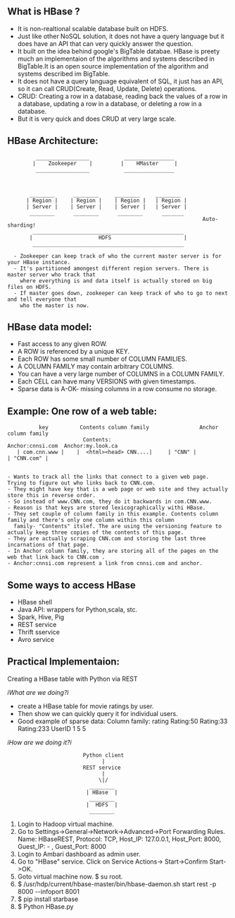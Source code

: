 ## What is HBase ?
- It is non-realtional scalable database built on HDFS.
- Just like other NoSQL solution, it does not have a query language but it does have an API that can very quickly answer the question.
- It built on the idea behind google's BigTable databae. HBase is preety much an implementaion of the algorithms and systems 
described in BigTable.It is an open source implementation of the algorithm and systems described im BigTable.
- It does not have a query language equivalent of SQL, it just has an API, so it can call CRUD(Create, Read, Update, Delete) operations.
- CRUD: Creating a row in a database, reading back the values of a row in a database, updating a row in a database, or deleting a row in
a database.
- But it is very quick and does CRUD at very large scale.

## HBase Architecture:

             _________________           ________________
            |    Zookeeper    |         |    HMaster     |
             _________________           ________________
          
    
    
           ________      ________     ________     ________
          | Region |    | Region |    | Region |   | Region |
          | Server |    | Server |    | Server |   | Server |
           ________      ________      ________      _______
                                                                  Auto-sharding!
            ________________________________________________
           |                     HDFS                       |
            ________________________________________________
      
      - Zookeeper can keep track of who the current master server is for your HBase instance.
      - It's partitioned amongest different region servers. There is master server who track that 
        where everything is and data itself is actually stored on big files on HDFS.
      - If master goes down, zookeeper can keep track of who to go to next and tell everyone that 
        who the master is now.
      
## HBase data model:

  - Fast access to any given ROW.
  - A ROW is referenced by a unique KEY.
  - Each ROW has some small number of COLUMN FAMILIES.
  - A COLUMN FAMILY may contain arbitrary COLUMNS.
  - You can have a very large number of COLUMNS in a COLUMN FAMILY.
  - Each CELL can have many VERSIONS with given timestamps.
  - Sparse data is A-OK- missing columns in a row consume no storage.
  
## Example: One row of a web table:
  
              key          Contents column family                Anchor column family 
                            Contents:                      Anchor:cnnsi.com  Anchor:my.look.ca
       | com.cnn.www |    |  <html><head> CNN....|     | "CNN" |           | "CNN.com" |
       
       
    - Wants to track all the links that connect to a given web page. Trying to figure out who links back to CNN.com.
    - They might have key that is a web page or web site and they actually store this in reverse order.
    - So instead of www.CNN.com, they do it backwards in com.CNN.www.
    - Reason is that keys are stored lexicographically withi HBase.
    - They set couple of column family in this example. Contents column family and there's only one column within this column
      family- "Contents" itslef. The are using the versioning feature to actually keep three copies of the contents of this page.
    - They are actually scraping CNN.com and storing the last three incarnations of that page.
    - In Anchor column family, they are storing all of the pages on the web that link back to CNN.com .
    - Anchor:cnnsi.com represent a link from cnnsi.com and anchor.
    
## Some ways to access HBase
- HBase shell
- Java API: wrappers for Python,scala, stc.
- Spark, Hive, Pig
- REST service
- Thrift sservice
- Avro service

## Practical Implementaion:
   Creating a HBase table with Python via REST
    
   _iWhat are we doing?i_
   
   - create a HBase table for movie ratings by user.
   - Then show we can quickly query it for individual users.
   - Good example of sparse data:
                                  Column family: rating
                            Rating:50     Rating:33     Rating:233
           UserID               1             5             5
           
   _iHow are we doing it?i_
   
                            Python client
                                  |
                            REST service
                                  |
                                 \|/
                              ________
                             | HBase  |
                              ________
                             |  HDFS  |
                              ________
     
       
   1. Login to Hadoop virtual machine.
   2. Go to Settings->General->Network->Advanced->Port Forwarding Rules.
        Name: HBaseREST, Protocol: TCP, Host_IP: 127.0.0.1, Host_Port: 8000, Guest_IP: - , Guest_Port: 8000
   3. Login to Ambari dashboard as admin user.
   4. Go to "HBase" service. Click on Service Actions-> Start->Confirm Start->OK.
   5. Goto virtual machine now. $ su root.
   6. $ /usr/hdp/current/hbase-master/bin/hbase-daemon.sh start rest -p 8000 --infoport 8001
   7. $ pip install starbase
   8. $ Python HBase.py
